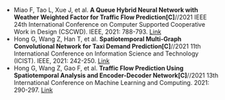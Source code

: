 * Miao F, Tao L, Xue J, et al. <b>A Queue Hybrid Neural Network with Weather Weighted Factor for Traffic Flow Prediction[C]</b>//2021 IEEE 24th International Conference on Computer Supported Cooperative Work in Design (CSCWD). IEEE, 2021: 788-793. [Link](https://ieeexplore.ieee.org/abstract/document/9437626/)
* Hong G, Wang Z, Han T, et al. <b>Spatiotemporal Multi-Graph Convolutional Network for Taxi Demand Prediction[C]</b>//2021 11th International Conference on Information Science and Technology (ICIST). IEEE, 2021: 242-250. [Link](https://ieeexplore.ieee.org/abstract/document/9440573/)
* Hong G, Wang Z, Gao F, et al. <b>Traffic Flow Prediction Using Spatiotemporal Analysis and Encoder-Decoder Network[C]</b>//2021 13th International Conference on Machine Learning and Computing. 2021: 290-297. [Link](https://dl.acm.org/doi/abs/10.1145/3457682.3457726)